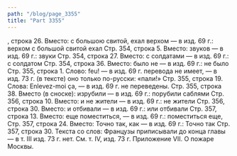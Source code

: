 ```yaml
---
path: "/blog/page_3355"
title: "Part 3355"
---
```


, строка 26.
Вместо: с большою свитой, ехал верхом — в изд. 69 г.: верхом с большой свитой ехал
Стр. 354, строка 5.
Вместо: звуков — в изд. 69 г.: звуки
Стр. 354, строка 27.
Вместо: с солдатами — в изд. 69 г.: с солдатом
Стр. 354, строка 36.
Вместо: было не — в изд. 69 г.: не было
Стр. 355, строка 1.
Слово: feu! — в изд. 69 г. перевода не имеет, — в изд. 73 г. (в тексте) оно только по-русски: «пали!»
Стр. 355, строка 19.
Слова: Enlevez-moi ça, — в изд. 69 г. не переведены.
Стр. 355, строка 38.
Вместо (в сноске): изрубили — в изд. 69 г.: порубили саблями
Стр. 356, строка 10.
Вместо: и не жители — в изд. 69 г.: не жители
Стр. 356, строка 30.
Вместо: и отбивали — в изд. 69 г.: или отбивали
Стр. 357, строка 13.
Вместо: еще поместиться, — в изд. 69 г.: поместиться еще,
Стр. 357, строка 24.
Вместо: Точно так, как — в изд. 69 г.: Точно так
Стр. 357, строка 30.
Текста со слов: Французы приписывали до конца главы — в т. III изд. 73 г. нет. См. т. IV, изд. 73 г. Приложение VII. О пожаре Москвы.

